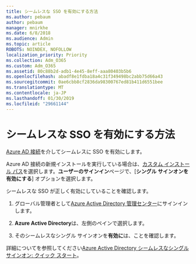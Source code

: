 ```yaml
---
title: シームレスな SSO を有効にする方法
ms.author: pebaum
author: pebaum
manager: mnirkhe
ms.date: 6/8/2018
ms.audience: Admin
ms.topic: article
ROBOTS: NOINDEX, NOFOLLOW
localization_priority: Priority
ms.collection: Adm_O365
ms.custom: Adm_O365
ms.assetid: 80c88b2d-adb1-4e45-8eff-aaa80403b5b6
ms.openlocfilehash: abadf8e1fdba18a4c31f349498bc2abb75d66a43
ms.sourcegitcommit: 0ae6cbb8cf2836da98300767ed81b411d6551bee
ms.translationtype: MT
ms.contentlocale: ja-JP
ms.lasthandoff: 01/30/2019
ms.locfileid: "29661144"
---
```

# <a name="how-to-enable-seamless-sso"></a>シームレスな SSO を有効にする方法

[Azure AD 接続](https://docs.microsoft.com/azure/active-directory/connect/active-directory-aadconnect)を介してシームレスに SSO を有効にします。
  
Azure AD 接続の新規インストールを実行している場合は、[カスタム インストール パス](https://docs.microsoft.com/azure/active-directory/connect/active-directory-aadconnect-get-started-custom)を選択します。**ユーザーのサインイン**ページで、[**シングル サインオンを有効にする**] オプションを選択します。 
  
シームレスな SSO が正しく有効にしていることを確認します。
  
1. グローバル管理者として[Azure Active Directory 管理センター](https://aad.portal.azure.com)にサインインします。 
    
2. **Azure Active Directory**は、左側のペインで選択します。 
    
3. そのシームレスなシングル サインオンを**有効に**は、ことを確認します。
    
詳細についてを参照してください[Azure Active Directory シームレスなシングル サインオン: クイック スタート](https://docs.microsoft.com/azure/active-directory/connect/active-directory-aadconnect-sso-quick-start)。
  

